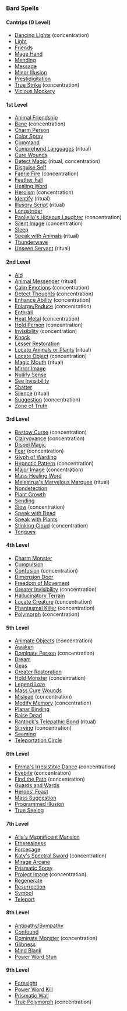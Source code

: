 ### Bard Spells
<!-- Since Bards have ritual casting, all ritual spells are marked as such. -->

#### Cantrips (0 Level)

- [Dancing Lights](#Dancing_Lights_dancing_lights) (concentration)
- [Light](#Light_light)
- [Friends](#Friends_friends)
- [Mage Hand](#Mage_Hand_mage_hand)
- [Mending](#Mending_mending)
- [Message](#Message_message)
- [Minor Illusion](#Minor_Illusion_minor_illusion)
- [Prestidigitation](#Prestidigitation_prestidigitation)
- [True Strike](#True_Strike_true_strike) (concentration)
- [Vicious Mockery](#Vicious_Mockery_vicious_mockery)

#### 1st Level

- [Animal Friendship](#Animal_Friendship_animal_friendship)
- [Bane](#Bane_bane) (concentration)
- [Charm Person](#Charm_Person_charm_person)
- [Color Spray](#Color_Spray_color_spray)
- [Command](#Command_command)
- [Comprehend Languages](#Comprehend_Languages_comprehend_languages) (ritual)
- [Cure Wounds](#Cure_Wounds_cure_wounds)
- [Detect Magic](#Detect_Magic_detect_magic) (ritual, concentration)
- [Disguise Self](#Disguise_Self_disguise_self)
- [Faerie Fire](#Faerie_Fire_faerie_fire) (concentration)
- [Feather Fall](#Feather_Fall_feather_fall)
- [Healing Word](#Healing_Word_healing_word)
- [Heroism](#Heroism_heroism) (concentration)
- [Identify](#Identify_identify) (ritual)
- [Illusory Script](#Illusory_Script_illusory_script) (ritual)
- [Longstrider](#Longstrider_longstrider)
- [Paoliello's Hideous Laughter](#Paoliellos_Hideous_Laughter_paoliellos_hideous_laughter) <!-- previously "Hideous Laughter" --> (concentration)
- [Silent Image](#Silent_Image_silent_image) (concentration)
- [Sleep](#Sleep_sleep)
- [Speak with Animals](#Speak_with_Animals_speak_with_animals) (ritual)
- [Thunderwave](#Thunderwave_thunderwave)
- [Unseen Servant](#Unseen_Servant_unseen_servant) (ritual)

#### 2nd Level

- [Aid](#Aid_aid)
- [Animal Messenger](#Animal_Messenger_animal_messenger) (ritual)
- [Calm Emotions](#Calm_Emotions_calm_emotions) (concentration)
- [Detect Thoughts](#Detect_Thoughts_detect_thoughts) (concentration)
- [Enhance Ability](#Enhance_Ability_enhance_ability) (concentration)
- [Enlarge/Reduce](#Enlarge_Reduce_enlargereduce) (concentration)
- [Enthrall](#Enthrall_enthrall)
- [Heat Metal](#Heat_Metal_heat_metal) (concentration)
- [Hold Person](#Hold_Person_hold_person) (concentration)
- [Invisibility](#Invisibility_invisibility) (concentration)
- [Knock](#Knock_knock)
- [Lesser Restoration](#Lesser_Restoration_lesser_restoration)
- [Locate Animals or Plants](#Locate_Animals_or_Plants_locate_animals_or_plants) (ritual)
- [Locate Object](#Locate_Object_locate_object) (concentration)
- [Magic Mouth](#Magic_Mouth_magic_mouth) (ritual)
- [Mirror Image](#Mirror_Image_mirror_image)
- [Nullify Sense](#Nullify_Sense_nullify_sense)
- [See Invisibility](#See_Invisibility_see_invisibility)
- [Shatter](#Shatter_shatter)
- [Silence](#Silence_silence) (ritual)
- [Suggestion](#Suggestion_suggestion) (concentration)
- [Zone of Truth](#Zone_of_Truth_zone_of_truth)

#### 3rd Level

- [Bestow Curse](#Bestow_Curse_bestow_curse) (concentration)
- [Clairvoyance](#Clairvoyance_clairvoyance) (concentration)
- [Dispel Magic](#Dispel_Magic_dispel_magic)
- [Fear](#Fear_fear) (concentration)
- [Glyph of Warding](#Glyph_of_Warding_glyph_of_warding)
- [Hypnotic Pattern](#Hypnotic_Pattern_hypnotic_pattern) (concentration)
- [Major Image](#Major_Image_major_image) (concentration)
- [Mass Healing Word](#Mass_Healing_Word_mass_healing_word)
- [Melestrua's Marvelous Marquee](#Melestruas_Marvelous_Marquee_melestruas_marvelous_marquee) <!-- previously "Tiny Hut" --> (ritual)
- [Nondetection](#Nondetection_nondetection)
- [Plant Growth](#Plant_Growth_plant_growth)
- [Sending](#Sending_sending)
- [Slow](#Slow_slow) (concentration)
- [Speak with Dead](#Speak_with_Dead_speak_with_dead)
- [Speak with Plants](#Speak_with_Plants_speak_with_plants)
- [Stinking Cloud](#Stinking_Cloud_stinking_cloud) (concentration)
- [Tongues](#Tongues_tongues)

#### 4th Level

- [Charm Monster](#Charm_Monster_charm_monster)
- [Compulsion](#Compulsion_compulsion)
- [Confusion](#Confusion_confusion) (concentration)
- [Dimension Door](#Dimension_Door_dimension_door)
- [Freedom of Movement](#Freedom_of_Movement_freedom_of_movement)
- [Greater Invisibility](#Greater_Invisibility_greater_invisibility) (concentration)
- [Hallucinatory Terrain](#Hallucinatory_Terrain_hallucinatory_terrain)
- [Locate Creature](#Locate_Creature_locate_creature) (concentration)
- [Phantasmal Killer](#Phantasmal_Killer_phantasmal_killer) (concentration)
- [Polymorph](#Polymorph_polymorph) (concentration)

#### 5th Level

- [Animate Objects](#Animate_Objects_animate_objects) (concentration)
- [Awaken](#Awaken_awaken)
- [Dominate Person](#Dominate_Person_dominate_person) (concentration)
- [Dream](#Dream)
- [Geas](#Geas_geas)
- [Greater Restoration](#Greater_Restoration_greater_restoration)
- [Hold Monster](#Hold_Monster_hold_monster) (concentration)
- [Legend Lore](#Legend_Lore_legend_lore)
- [Mass Cure Wounds](#Mass_Cure_Wounds_mass_cure_wounds)
- [Mislead](#Mislead_mislead) (concentration)
- [Modify Memory](#Modify_Memory_modify_memory) (concentration)
- [Planar Binding](#Planar_Binding_planar_binding)
- [Raise Dead](#Raise_Dead_raise_dead)
- [Rantock's Telepathic Bond](#Rantocks_Telepathic_Bond_rantocks_telepathic_bond) <!-- previously "Telepathic Bond" --> (ritual)
- [Scrying](#Scrying_scrying) (concentration)
- [Seeming](#Seeming_seeming)
- [Teleportation Circle](#Teleportation_Circle_teleportation_circle)

#### 6th Level

- [Emma's Irresistible Dance](#Emmas_Irresistible_Dance_emmas_irresistible_dance) <!-- previously "Irresistible Dance" --> (concentration)
- [Eyebite](#Eyebite_eyebite) (concentration)
- [Find the Path](#Find_the_Path_find_the_path) (concentration)
- [Guards and Wards](#Guards_and_Wards_guards_and_wards)
- [Heroes' Feast](#Heroes_Feast_heroes_feast)
- [Mass Suggestion](#Mass_Suggestion_mass_suggestion)
- [Programmed Illusion](#Programmed_Illusion_programmed_illusion)
- [True Seeing](#True_Seeing_true_seeing)

#### 7th Level

- [Alia's Magnificent Mansion](#Alias_Magnificent_Mansion_alias_magnificent_mansion) <!-- previously "Magnificent Mansion" -->
- [Etherealness](#Etherealness_etherealness)
- [Forcecage](#Forcecage_forcecage)
- [Katy's Spectral Sword](#Katys_Spectral_Sword_katys_spectral_sword) <!-- previously "Arcane Sword" --> (concentration)
- [Mirage Arcane](#Mirage_Arcane_mirage_arcane)
- [Prismatic Spray](#Prismatic_Spray_prismatic_spray)
- [Project Image](#Project_Image_project_image) (concentration)
- [Regenerate](#Regenerate_regenerate)
- [Resurrection](#Resurrection_resurrection)
- [Symbol](#Symbol_symbol)
- [Teleport](#Teleport_teleport)

#### 8th Level

<!-- spell-checker:words Feeblemind -->
- [Antipathy/Sympathy](#Antipathy_Sympathy_antipathysympathy)
- [Confound](#Confound_confound) <!-- previously "Feeblemind" -->
- [Dominate Monster](#Dominate_Monster_dominate_monster) (concentration)
- [Glibness](#Glibness_glibness)
- [Mind Blank](#Mind_Blank_mind_blank)
- [Power Word Stun](#Power_Word_Stun_power_word_stun)

#### 9th Level

- [Foresight](#Foresight_foresight)
- [Power Word Kill](#Power_Word_Kill_power_word_kill)
- [Prismatic Wall](#Prismatic_Wall_prismatic_wall)
- [True Polymorph](#True_Polymorph_true_polymorph) (concentration)
